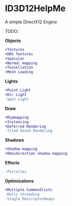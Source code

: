 # ID3D12HelpMe
A simple DirectX12 Engine


TODO::

**Objects**
```diff
+Textures
+DDS Textures
+Specular
+Normal mapping
+Tessellation
+Mesh Loading
```
**Lights**
```diff
+Point Light
+Dir Light
-Spot Light
```
**Draw**
```diff
+Mipmapping
+Instancing
+Deferred Rendering
-Tiled based Rendering
```
**Shadows**
```diff
+Shadow mapping
+Omnidirection shadow mapping
```
**Effects**
```diff
-Particles
```
**Optimizations**
```diff
+Multiple Commandlists
-Multi threading
-Single DescriptorHeaps
```
